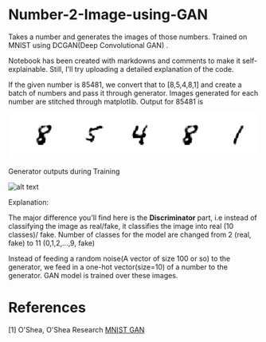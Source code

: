 # Number-2-Image-using-GAN
Takes a number and generates the images of those numbers. Trained on MNIST using DCGAN(Deep Convolutional GAN) .

Notebook has been created with markdowns and comments to make it self-explainable. Still, I'll try uploading a detailed explanation of the code.

If the given number is 85481, we convert that to [8,5,4,8,1] and create a batch of numbers and pass it through generator. Images generated for each number are stitched through matplotlib. Output for 85481 is 

![alt text](https://github.com/Murali81/Number-2-Image-using-GAN/blob/master/images_numb_Gan_mse_sftmx_cc_cc/output_img.PNG)

Generator outputs during Training

![alt text](https://github.com/Murali81/Number-2-Images-using-GAN/blob/master/images_numb_Gan_mse_sftmx_cc_cc/output_gif.gif)

Explanation:

The major difference you'll find here is the **Discriminator** part, i.e instead of classifying the image as real/fake, it classifies the image into real (10 classes)/ fake. Number of classes for the model are changed from 2 (real, fake) to 11 (0,1,2,...,9, fake)

Instead of feeding a random noise(A vector of size 100 or so) to the generator, we feed in a one-hot vector(size=10) of a number to the generator. GAN model is trained over these images.

# References

[1] O'Shea, O'Shea Research <a href="https://www.kdnuggets.com/2016/07/mnist-generative-adversarial-model-keras.html">MNIST GAN</a>
